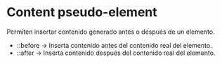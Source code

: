 # Content pseudo-element

Permiten insertar contenido generado antes o después de un elemento.

- ::before → Inserta contenido antes del contenido real del elemento.
- ::after → Inserta contenido después del contenido real del elemento.

